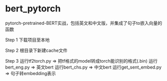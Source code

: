 # bert_pytorch
pytorch-pretrained-BERT实战，包括英文和中文版，并集成了句子to嵌入向量的函数

Step 1
下载项目至本地

Step 2
根目录下新建cache文件

Step 3
运行tf2torch.py => 把tf格式的model转成torch能识别的格式(.bin)
运行bert_eng.py => 英文bert
运行bert_chs.py => 中文bert
运行get_sent_embed.py => 句子转embedding表示
